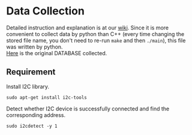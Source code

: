 Data Collection
==
Detailed instruction and explanation is at our [wiki](https://github.com/Real-time-embedded10/Magic-Music-Player/wiki/Data-Collection).
Since it is more convenient to collect data by python than C++ (every time changing the stored file name, you don't need to re-run `make` and then `./main`), this file was written by python.<br>
[Here](https://github.com/Real-time-embedded10/Magic-Music-Player/tree/master/Software/Hand%20Gesture%20Recognition/DATABASE/Original%20Data) is the original DATABASE collected. <br>

Requirement
--
Install I2C library.<br>
```
sudo apt-get install i2c-tools
```

Detect whether I2C device is successfully connected and find the corresponding address.
```
sudo i2cdetect -y 1
```
